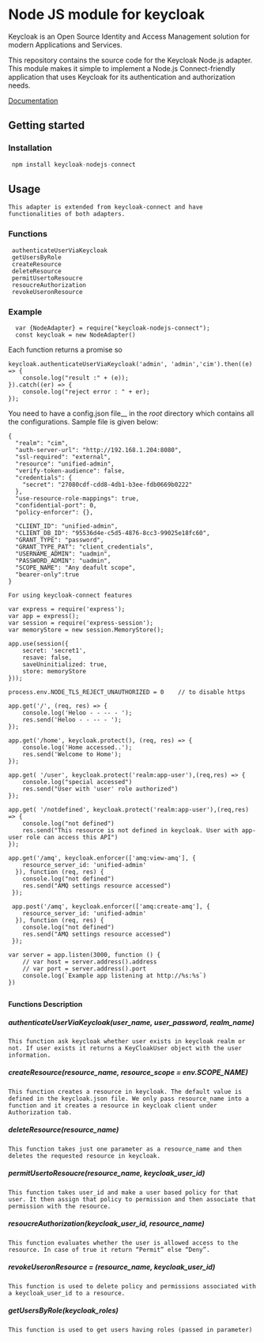 
# Node JS module for keycloak
Keycloak is an Open Source Identity and Access Management solution for modern Applications and Services.

This repository contains the source code for the Keycloak Node.js adapter. This module makes it simple to implement a Node.js Connect-friendly application that uses Keycloak for its authentication and authorization needs.

[Documentation](https://www.keycloak.org/documentation.html)

## Getting started

### Installation 
```javascript
 npm install keycloak-nodejs-connect
 ```
 
## Usage
```
This adapter is extended from keycloak-connect and have functionalities of both adapters.
```
### Functions
```
 authenticateUserViaKeycloak
 getUsersByRole
 createResource
 deleteResource
 permitUsertoResoucre
 resoucreAuthorization
 revokeUseronResource
```
### Example

```
  var {NodeAdapter} = require("keycloak-nodejs-connect");
  const keycloak = new NodeAdapter()

```

Each function returns a promise so

```
keycloak.authenticateUserViaKeycloak('admin', 'admin','cim').then((e) => {
    console.log("result :" + (e));
}).catch((er) => {
    console.log("reject error : " + er);
});
```

You need to have a config.json file__ in the _root_ directory which contains all the configurations.
Sample file is given below:

```
{
  "realm": "cim",
  "auth-server-url": "http://192.168.1.204:8080",
  "ssl-required": "external",
  "resource": "unified-admin",
  "verify-token-audience": false,
  "credentials": {
    "secret": "27080cdf-cdd8-4db1-b3ee-fdb0669b0222"
  },
  "use-resource-role-mappings": true,
  "confidential-port": 0,
  "policy-enforcer": {},
  
  "CLIENT_ID": "unified-admin",
  "CLIENT_DB_ID": "95536d4e-c5d5-4876-8cc3-99025e18fc60",
  "GRANT_TYPE": "password",
  "GRANT_TYPE_PAT": "client_credentials",
  "USERNAME_ADMIN": "uadmin",
  "PASSWORD_ADMIN": "uadmin",
  "SCOPE_NAME": "Any deafult scope",
  "bearer-only":true
}
```


```
For using keycloak-connect features 

var express = require('express');
var app = express();
var session = require('express-session');
var memoryStore = new session.MemoryStore();

app.use(session({
    secret: 'secret1',
    resave: false,
    saveUninitialized: true,
    store: memoryStore
}));

process.env.NODE_TLS_REJECT_UNAUTHORIZED = 0    // to disable https

app.get('/', (req, res) => {
    console.log('Heloo - - -- - ');
    res.send('Heloo - - -- - ');
});

app.get('/home', keycloak.protect(), (req, res) => {        
    console.log('Home accessed..');
    res.send('Welcome to Home');
});

app.get( '/user', keycloak.protect('realm:app-user'),(req,res) => {
    console.log("special accessed")
    res.send("User with 'user' role authorized")
});

app.get( '/notdefined', keycloak.protect('realm:app-user'),(req,res) => {
    console.log("not defined")
    res.send("This resource is not defined in keycloak. User with app-user role can access this API")
});

app.get('/amq', keycloak.enforcer(['amq:view-amq'], {
    resource_server_id: 'unified-admin'
  }), function (req, res) {
    console.log("not defined")
    res.send("AMQ settings resource accessed")
 });
 
 app.post('/amq', keycloak.enforcer(['amq:create-amq'], {
    resource_server_id: 'unified-admin'
  }), function (req, res) {
    console.log("not defined")
    res.send("AMQ settings resource accessed")
 });

var server = app.listen(3000, function () {
    // var host = server.address().address
    // var port = server.address().port
    console.log(`Example app listening at http://%s:%s`)
})


```
__Functions Description__

##### authenticateUserViaKeycloak(user_name, user_password, realm_name)
```
This function ask keycloak whether user exists in keycloak realm or not. If user exists it returns a KeyCloakUser object with the user information.
```

##### createResource(resource_name, resource_scope = env.SCOPE_NAME)
```
This function creates a resource in keycloak. The default value is defined in the keycloak.json file. We only pass resource_name into a function and it creates a resource in keycloak client under Authorization tab.
```
##### deleteResource(resource_name) 
```
This function takes just one parameter as a resource_name and then deletes the requested resource in keycloak.
```

##### permitUsertoResoucre(resource_name, keycloak_user_id)
```
This function takes user_id and make a user based policy for that user. It then assign that policy to permission and then associate that permission with the resource.
```

##### resoucreAuthorization(keycloak_user_id, resource_name) 
```
This function evaluates whether the user is allowed access to the resource. In case of true it return “Permit” else “Deny”.
```

##### revokeUseronResource = (resource_name, keycloak_user_id) 
```
This function is used to delete policy and permissions associated with a keycloak_user_id to a resource.
```
#####   getUsersByRole(keycloak_roles) 
```
This function is used to get users having roles (passed in parameter)
